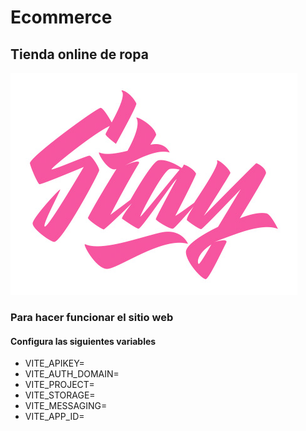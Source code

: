 # Ecommerce

## Tienda online de ropa

![](/public/favicon.ico)

### Para hacer funcionar el sitio web

#### Configura las siguientes variables

- VITE_APIKEY=
- VITE_AUTH_DOMAIN=
- VITE_PROJECT=
- VITE_STORAGE=
- VITE_MESSAGING=
- VITE_APP_ID=
